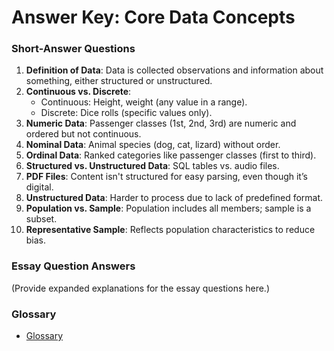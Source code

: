 # Answer Key: Core Data Concepts

### Short-Answer Questions
1. **Definition of Data**: Data is collected observations and information about something, either structured or unstructured.
2. **Continuous vs. Discrete**:
   - Continuous: Height, weight (any value in a range).
   - Discrete: Dice rolls (specific values only).
3. **Numeric Data**: Passenger classes (1st, 2nd, 3rd) are numeric and ordered but not continuous.
4. **Nominal Data**: Animal species (dog, cat, lizard) without order.
5. **Ordinal Data**: Ranked categories like passenger classes (first to third).
6. **Structured vs. Unstructured Data**: SQL tables vs. audio files.
7. **PDF Files**: Content isn't structured for easy parsing, even though it’s digital.
8. **Unstructured Data**: Harder to process due to lack of predefined format.
9. **Population vs. Sample**: Population includes all members; sample is a subset.
10. **Representative Sample**: Reflects population characteristics to reduce bias.

### Essay Question Answers
(Provide expanded explanations for the essay questions here.)
### Glossary
- [Glossary](./glossary.md)

